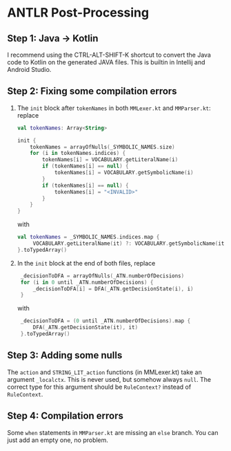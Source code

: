 # ANTLR Post-Processing

## Step 1: Java -> Kotlin
I recommend using the CTRL-ALT-SHIFT-K shortcut to convert the Java code to Kotlin on the generated JAVA files.
This is builtin in Intellij and Android Studio.

## Step 2: Fixing some compilation errors
1. The `init` block after `tokenNames` in both `MMLexer.kt` and `MMParser.kt`: replace
   ```kt
   val tokenNames: Array<String>

   init {
       tokenNames = arrayOfNulls(_SYMBOLIC_NAMES.size)
       for (i in tokenNames.indices) {
           tokenNames[i] = VOCABULARY.getLiteralName(i)
           if (tokenNames[i] == null) {
               tokenNames[i] = VOCABULARY.getSymbolicName(i)
           }
           if (tokenNames[i] == null) {
               tokenNames[i] = "<INVALID>"
           }
       }
   }
   ```
   with
   ```kt
   val tokenNames = _SYMBOLIC_NAMES.indices.map {
        VOCABULARY.getLiteralName(it) ?: VOCABULARY.getSymbolicName(it) ?: "<INVALID>"
   }.toTypedArray()
   ```
   
2. In the `init` block at the end of both files, replace
   ```kt
    _decisionToDFA = arrayOfNulls(_ATN.numberOfDecisions)
    for (i in 0 until _ATN.numberOfDecisions) {
        _decisionToDFA[i] = DFA(_ATN.getDecisionState(i), i)
    }
   ```
   with
   ```kt
    _decisionToDFA = (0 until _ATN.numberOfDecisions).map {
        DFA(_ATN.getDecisionState(it), it)
    }.toTypedArray()
   ```

## Step 3: Adding some nulls
The `action` and `STRING_LIT_action` functions (in MMLexer.kt) take an argument `_localctx`. 
This is never used, but somehow always `null`. 
The correct type for this argument should be `RuleContext?` instead of `RuleContext`.

## Step 4: Compilation errors
Some `when` statements in `MMParser.kt` are missing an `else` branch.
You can just add an empty one, no problem.
